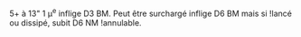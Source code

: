5+ à 13" 1 μ<sup>e</sup> inflige D3 BM. Peut être surchargé inflige D6 BM mais si !lancé ou dissipé, subit D6 NM !annulable.